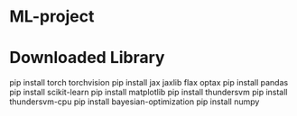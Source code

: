 # ML-project

# Downloaded Library
pip install torch torchvision
pip install jax jaxlib flax optax
pip install pandas
pip install scikit-learn
pip install matplotlib
pip install thundersvm
pip install thundersvm-cpu
pip install bayesian-optimization
pip install numpy